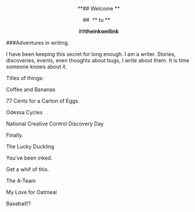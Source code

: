 <p align="center"

**## Welcome **

</p>

<p align="center"

 ##  ** to **
    
</p>

<p align="center"

##**theinkwellink**

</p>

<p align="center">

###Adventures in writing.

</p>

I have been keeping this secret for long enough. I am a writer. Stories, discoveries, events, even thoughts about bugs, I write about them. It is time someone knows about it. 

Titles of things:

Coffee and Bananas 

77 Cents for a Carton of Eggs

Odessa Cycles

National Creative Control Discovery Day

Finally.

The Lucky Duckling

You've been inked.

Get a whif of this.

The A-Team

My Love for Oatmeal

Baseball!?







